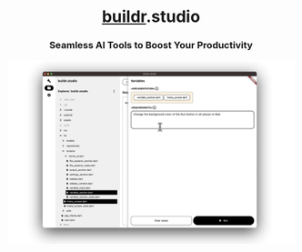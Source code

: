 <h1 align="center"><a href="https://github.com/code-on-sunday/buildr.studio">buildr</a>.studio</h1>
<h3 align="center">Seamless AI Tools to Boost Your Productivity</h3>

![Demo](./materials/screenshot.png)

